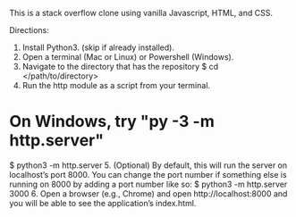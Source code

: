 This is a stack overflow clone using vanilla Javascript, HTML, and CSS.

Directions:
1. Install Python3. (skip if already installed). 
2. Open a terminal (Mac or Linux) or Powershell (Windows). 
3. Navigate to the directory that has the repository
$ cd </path/to/directory>
4. Run the http module as a script from your terminal.
# On Windows, try "py -3 -m http.server" 
$ python3 -m http.server
5. (Optional) By default, this will run the server on localhost’s port 8000. You can change 
the port number if something else is running on 8000 by adding a port number like so: 
$ python3 -m http.server 3000
6. Open a browser (e.g., Chrome) and open http://localhost:8000 and you will be able to see 
the application’s index.html.
